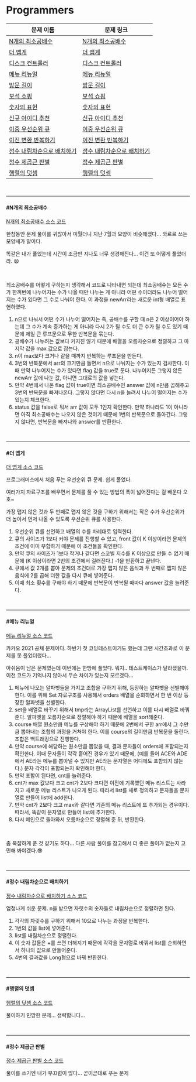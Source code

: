 # Programmers

| 문제 이름                                                 | 문제 링크                                                    |
| --------------------------------------------------------- | ------------------------------------------------------------ |
| [N개의 최소공배수](#N개의-최소공배수)                     | [N개의 최소공배수](https://programmers.co.kr/learn/courses/30/lessons/12953) |
| [더 맵게](#더-맵게)                                       | [더 맵게](https://programmers.co.kr/learn/courses/30/lessons/42626) |
| [디스크 컨트롤러](#디스크-컨트롤러)                       | [디스크 컨트롤러](https://programmers.co.kr/learn/courses/30/lessons/42627) |
| [메뉴 리뉴얼](#메뉴-리뉴얼)                               | [메뉴 리뉴얼](https://programmers.co.kr/learn/courses/30/lessons/72411) |
| [방문 길이](#방문-길이)                                   | [방문 길이](https://programmers.co.kr/learn/courses/30/lessons/49994) |
| [보석 쇼핑](#보석-쇼핑)                                   | [보석 쇼핑](https://programmers.co.kr/learn/courses/30/lessons/67258) |
| [숫자의 표현](#숫자의-표현)                               | [숫자의 표현](https://programmers.co.kr/learn/courses/30/lessons/12924) |
| [신규 아이디 추천](#신규-아이디-추천)                     | [신규 아이디 추천](https://programmers.co.kr/learn/courses/30/lessons/72410) |
| [이중 우선순위 큐](#이중-우선순위-큐)                     | [이중 우선순위 큐](https://programmers.co.kr/learn/courses/30/lessons/42628) |
| [이진 변환 반복하기](#이진-변환-반복하기)                 | [이진 변환 반복하기](https://programmers.co.kr/learn/courses/30/lessons/70129) |
| [정수 내림차순으로 배치하기](#정수-내림차순으로-배치하기) | [정수 내림차순으로 배치하기](https://programmers.co.kr/learn/courses/30/lessons/12933) |
| [정수 제곱근 판별](#정수-제곱근-판별)                     | [정수 제곱근 판별](https://programmers.co.kr/learn/courses/30/lessons/12934) |
| [행렬의 덧셈](#행렬의-덧셈)                               | [행렬의 덧셈](https://programmers.co.kr/learn/courses/30/lessons/12950) |

<br>

<hr>

#### #N개의 최소공배수

[N개의 최소공배수 소스 코드](https://github.com/hjyeon-n/Algorithm_study/blob/master/Programmers/2021.02/N%EA%B0%9C%EC%9D%98%20%EC%B5%9C%EC%86%8C%EA%B3%B5%EB%B0%B0%EC%88%98.java)

한참동안 문제 풀이를 귀찮아서 미뤘더니 지난 7월과 모양이 비슷해졌다... 와르르 쓰는 모양새가 말이다.

똑같은 내가 풀었는데 시간이 조금만 지나도 너무 생경해진다... 이건 또 어떻게 풀었더라. 😫

<br>

최소공배수를 어떻게 구하는지 생각해서 코드로 나타내면 되는데 최소공배수는 모든 수가 한꺼번에 나누어지는 수가 나올 때만 나누는 게 아니라 어떤 수이더라도 나누어 떨어지는 수가 있다면 그 수로 나눠야 한다. 이 과정을 newArr라는 새로운 int형 배열로 표현하였다.

1. n으로 나눠서 어떤 수가 나누어 떨어지는 즉, 공배수를 구할 때 n은 2 이상이어야 하는데 그 수가 계속 증가하는 게 아니라 다시 2가 될 수도 더 큰 수가 될 수도 있기 때문에 제일 큰 루프문으로 무한 반복문을 묶는다.
2. 공배수가 나누려는 값보다 커지진 않기 때문에 배열을 오름차순으로 정렬하고 그 마지막 값을 max 값으로 잡는다.
3. n이 max보다 크거나 같을 때까지 반복하는 루프문을 만든다.
4. 3번의 반복문에서 arr의 크기만큼 돌면서 n으로 나눠지는 수가 있는지 검사한다. 이때 만약 나누어지는 수가 있다면 flag 값을 true로 둔다. 나누어지든 그렇지 않든 newArr 값에 나눈 값, 아니면 그대로의 값을 넣는다.
5. 만약 4번에서 나온 flag 값이 true이면 최소공배수인 answer 값에 n만큼 곱해주고 3번의 반복문을 빠져나온다. 그렇지 않다면 다시 n을 늘려서 나누어 떨어지는 수가 있는지 체크한다.
6. status 값을 false로 둬서 arr 값이 모두 1인지 확인한다. 만약 하나라도 1이 아니라면 아직 최소공배수는 나오지 않은 것이기 때문에 1번의 반복문으로 돌아간다. 그렇지 않다면, 반복문을 빠져나와 answer를 반환한다.

<br>

<hr>

#### #더 맵게

[더 맵게 소스 코드](https://github.com/hjyeon-n/Algorithm_study/blob/master/Programmers/2021.02/%EB%8D%94%20%EB%A7%B5%EA%B2%8C.java)

프로그래머스에서 처음 푸는 우선순위 큐 문제. 쉽게 풀었다.

여러가지 자료구조를 배우면서 문제를 풀 수 있는 방법의 폭이 넓어진다는 걸 배운다 오호~

가장 맵지 않은 것과 두 번째로 맵지 않은 것을 구하기 위해서는 작은 수가 우선순위가 더 높아서 먼저 나올 수 있도록 우선순위 큐를 사용한다.

1. 우선순위 큐를 선언하고 배열의 수를 차례대로 입력한다.
2. 큐의 사이즈가 1보다 커야 문제를 진행할 수 있고, front 값이 K 이상이라면 문제의 조건에 이미 부합하기 때문에 이 조건들을 확인한다.
3. 만약 큐의 사이즈가 1보다 작거나 같다면 스코빌 지수를 K 이상으로 만들 수 없기 때문에 (K 이상이라면 2번의 조건에서 걸러진다.) -1을 반환하고 끝낸다.
4. 큐에서 값 2개를 뽑아 문제의 조건대로 가장 맵지 않은 음식과 두 번째로 맵지 않은 음식에 2를 곱해 더한 값을 다시 큐에 넣어준다.
5. 이때 최소 횟수를 구해야 하기 때문에 반복문이 반복될 때마다 answer 값을 늘려준다.

<br>

<hr>

#### #메뉴 리뉴얼

[메뉴 리뉴얼 소스 코드](https://github.com/hjyeon-n/Algorithm_study/blob/master/Programmers/2021.02/%EB%A9%94%EB%89%B4%20%EB%A6%AC%EB%89%B4%EC%96%BC.java)

카카오 2021 공채 문제이다. 하반기 첫 코딩테스트이기도 했는데 그땐 시간초과로 이 문제를 못 풀었더랬다...

아쉬움이 남은 문제였는데 이번에는 한방에 풀었다. 뭐지.. 테스트케이스가 달라졌을까. 이전 코드가 기억나지 않아서 무슨 차이가 있는지 모르겠다...

1. 메뉴에 나오는 알파벳들을 가지고 조합을 구하기 위해, 등장하는 알파벳을 선별해야 한다. 이를 위해 Set 자료구조를 사용해서 orders 배열을 순회하면서 한 번 이상 등장한 알파벳을 선별한다.
2. set을 배열로 바꾸기 위해서 tmp라는 ArrayList를 선언하고 이를 다시 배열로 바꿔준다. 알파벳을 오름차순으로 정렬해야 하기 때문에 배열을 sort해준다.
3. course 배열 원소만큼 메뉴를 구상해야 하기 때문에 2번에서 구한 arr에서 그 수만큼 뽑아내는 조합의 과정을 거쳐야 한다. 이를 course의 길이만큼 반복문을 돌린다. 조합은 백트래킹으로 진행한다.
4. 만약 course에 해당하는 원소만큼 뽑았을 때, 결과 문자들이 orders에 포함되는지 확인한다. 이때 문자들이 각각 흩어진 경우가 있기 때문에, (예를 들어 ACE와 ADE에서 AE라는 메뉴를 뽑아낼 수 있지만 AE라는 문자열은 어디에도 포함되지 않는다.) 문자 각각이 포함되는지 확인해야 한다.
5. 만약 포함이 된다면, cnt를 늘려준다.
6. cnt가 max 값보다 크고 cnt가 2보다 크다면 이전에 기록했던 메뉴 리스트는 사라지고 새로운 메뉴 리스트가 나오게 된다. 따라서 list를 새로 정의하고 문자들을 문자열로 만들어 list에 add한다.
7. 만약 cnt가 2보다 크고 max와 같다면 기존의 메뉴 리스트에 또 추가되는 경우이다. 따라서, 똑같이 문자열로 만들어 list에 추가한다.
8. 다시 메인으로 돌아와서 오름차순으로 정렬해 준 뒤, 반환한다.

<br>

좀 복잡하게 푼 것 같기도 하다... 다른 사람 풀이를 참고해서 더 좋은 풀이가 없는지 고민해 봐야겠다.😎

<br>

<hr>

#### #정수 내림차순으로 배치하기

[정수 내림차순으로 배치하기 소스 코드]()

엄청나게 쉬운 문제. n을 받으면 자릿수의 숫자들로 내림차순으로 정렬하면 된다.

1. 각각의 자릿수를 구하기 위해서 10으로 나누는 과정을 반복한다.
2. 1번의 값을 list에 넣어준다.
3. list를 내림차순으로 정렬한다.
4. 이 숫자 값들은 +를 쓰면 더해지기 때문에 각각을 문자열로 바꿔서 list를 순회하면서 하나의 값으로 만들어준다.
5. 4번의 결과값을 Long형으로 바꿔 반환한다.

<br>

<hr>

#### #행렬의 덧셈

[행렬의 덧셈 소스 코드](https://github.com/hjyeon-n/Algorithm_study/blob/master/Programmers/2021.02/%ED%96%89%EB%A0%AC%EC%9D%98%20%EB%8D%A7%EC%85%88.java)

풀이하기 민망한 문제... 생략합니다...

<br>

<hr>

#### #정수 제곱근 판별

[정수 제곱근 판별 소스 코드](https://github.com/hjyeon-n/Algorithm_study/blob/master/Programmers/2021.02/%EC%A0%95%EC%88%98%20%EC%A0%9C%EA%B3%B1%EA%B7%BC%20%ED%8C%90%EB%B3%84.java)

풀이를 쓰기엔 내가 부끄럼이 많다... 곧이곧대로 푸는 문제

<br>

